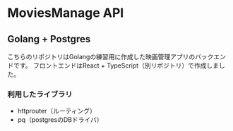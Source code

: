 # MoviesManage API

## Golang + Postgres

こちらのリポジトリはGolangの練習用に作成した映画管理アプリのバックエンドです。
フロントエンドはReact + TypeScript（別リポジトリ）で作成しました。

### 利用したライブラリ
- httprouter（ルーティング）
- pq（postgresのDBドライバ）
